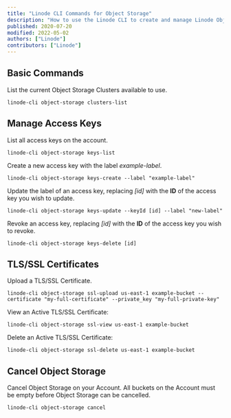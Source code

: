 ```yaml
---
title: "Linode CLI Commands for Object Storage"
description: "How to use the Linode CLI to create and manage Linode Object Storage buckets and objects."
published: 2020-07-20
modified: 2022-05-02
authors: ["Linode"]
contributors: ["Linode"]
---
```


## Basic Commands

List the current Object Storage Clusters available to use.

    linode-cli object-storage clusters-list

## Manage Access Keys

List all access keys on the account.

    linode-cli object-storage keys-list

Create a new access key with the label *example-label*.

    linode-cli object-storage keys-create --label "example-label"

Update the label of an access key, replacing *[id]* with the **ID** of the access key you wish to update.

    linode-cli object-storage keys-update --keyId [id] --label "new-label"

Revoke an access key, replacing *[id]* with the **ID** of the access key you wish to revoke.

    linode-cli object-storage keys-delete [id]

## TLS/SSL Certificates

Upload a TLS/SSL Certificate.

    linode-cli object-storage ssl-upload us-east-1 example-bucket --certificate "my-full-certificate" --private_key "my-full-private-key"

View an Active TLS/SSL Certificate:

    linode-cli object-storage ssl-view us-east-1 example-bucket

Delete an Active TLS/SSL Certificate:

    linode-cli object-storage ssl-delete us-east-1 example-bucket

## Cancel Object Storage

Cancel Object Storage on your Account. All buckets on the Account must be empty before Object Storage can be cancelled.

    linode-cli object-storage cancel